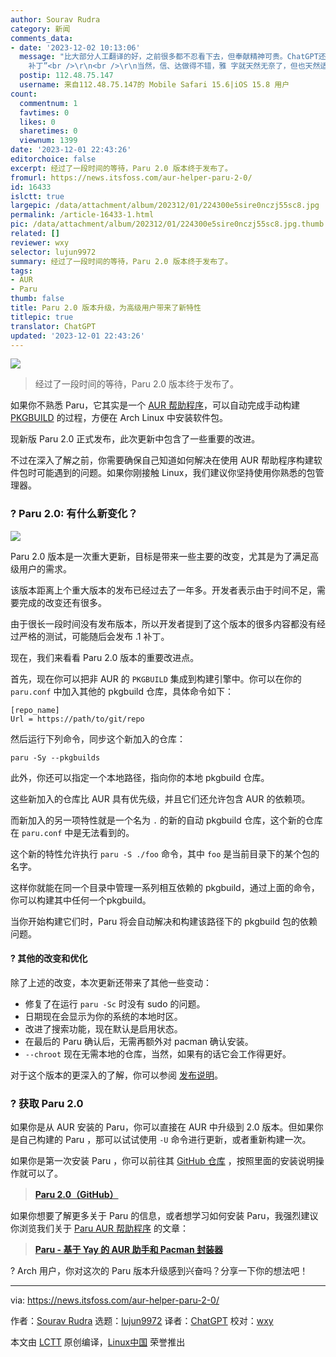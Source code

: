 ```yaml
---
author: Sourav Rudra
category: 新闻
comments_data:
- date: '2023-12-02 10:13:06'
  message: "比大部分人工翻译的好，之前很多都不忍看下去，但奉献精神可贵。ChatGPT还是略有瑕疵，比如下面这句：<br />\r\n<br />\r\n“可能随后会发布.1
    补丁”<br />\r\n<br />\r\n当然，信、达做得不错，雅 字就天然无奈了，但也天然适合技术文章，不用像小说散文那样充满人性灵性。"
  postip: 112.48.75.147
  username: 来自112.48.75.147的 Mobile Safari 15.6|iOS 15.8 用户
count:
  commentnum: 1
  favtimes: 0
  likes: 0
  sharetimes: 0
  viewnum: 1399
date: '2023-12-01 22:43:26'
editorchoice: false
excerpt: 经过了一段时间的等待，Paru 2.0 版本终于发布了。
fromurl: https://news.itsfoss.com/aur-helper-paru-2-0/
id: 16433
islctt: true
largepic: /data/attachment/album/202312/01/224300e5sire0nczj55sc8.jpg
permalink: /article-16433-1.html
pic: /data/attachment/album/202312/01/224300e5sire0nczj55sc8.jpg.thumb.jpg
related: []
reviewer: wxy
selector: lujun9972
summary: 经过了一段时间的等待，Paru 2.0 版本终于发布了。
tags:
- AUR
- Paru
thumb: false
title: Paru 2.0 版本升级，为高级用户带来了新特性
titlepic: true
translator: ChatGPT
updated: '2023-12-01 22:43:26'
---
```


![](/data/attachment/album/202312/01/224300e5sire0nczj55sc8.jpg)



> 
> 经过了一段时间的等待，Paru 2.0 版本终于发布了。
> 
> 
> 


如果你不熟悉 Paru，它其实是一个 [AUR 帮助程序](https://wiki.archlinux.org/title/AUR_helpers)，可以自动完成手动构建 [PKGBUILD](https://wiki.archlinux.org/title/PKGBUILD) 的过程，方便在 Arch Linux 中安装软件包。


现新版 Paru 2.0 正式发布，此次更新中包含了一些重要的改进。


不过在深入了解之前，你需要确保自己知道如何解决在使用 AUR 帮助程序构建软件包时可能遇到的问题。如果你刚接触 Linux，我们建议你坚持使用你熟悉的包管理器。


### ? Paru 2.0: 有什么新变化？


![](/data/attachment/album/202312/01/224326gbobirmbubf6zbrb.png)


Paru 2.0 版本是一次重大更新，目标是带来一些主要的改变，尤其是为了满足高级用户的需求。


该版本距离上个重大版本的发布已经过去了一年多。开发者表示由于时间不足，需要完成的改变还有很多。


由于很长一段时间没有发布版本，所以开发者提到了这个版本的很多内容都没有经过严格的测试，可能随后会发布 .1 补丁。


现在，我们来看看 Paru 2.0 版本的重要改进点。


首先，现在你可以把非 AUR 的 `PKGBUILD` 集成到构建引擎中。你可以在你的 `paru.conf` 中加入其他的 pkgbuild 仓库，具体命令如下：



```
[repo_name]
Url = https://path/to/git/repo

```

然后运行下列命令，同步这个新加入的仓库：



```
paru -Sy --pkgbuilds

```

此外，你还可以指定一个本地路径，指向你的本地 pkgbuild 仓库。


这些新加入的仓库比 AUR 具有优先级，并且它们还允许包含 AUR 的依赖项。


而新加入的另一项特性就是一个名为 `.` 的新的自动 pkgbuild 仓库，这个新的仓库在 `paru.conf` 中是无法看到的。


这个新的特性允许执行 `paru -S ./foo` 命令，其中 `foo` 是当前目录下的某个包的名字。


这样你就能在同一个目录中管理一系列相互依赖的 pkgbuild，通过上面的命令，你可以构建其中任何一个pkgbuild。


当你开始构建它们时，Paru 将会自动解决和构建该路径下的 pkgbuild 包的依赖问题。


#### ?️ 其他的改变和优化


除了上述的改变，本次更新还带来了其他一些变动：


* 修复了在运行 `paru -Sc` 时没有 sudo 的问题。
* 日期现在会显示为你的系统的本地时区。
* 改进了搜索功能，现在默认是启用状态。
* 在最后的 Paru 确认后，无需再额外对 pacman 确认安装。
* `--chroot` 现在无需本地的仓库，当然，如果有的话它会工作得更好。


对于这个版本的更深入的了解，你可以参阅 [发布说明](https://github.com/Morganamilo/paru/releases/tag/v2.0.0)。


### ? 获取 Paru 2.0


如果你是从 AUR 安装的 Paru，你可以直接在 AUR 中升级到 2.0 版本。但如果你是自己构建的 Paru ，那可以试试使用 `-U` 命令进行更新，或者重新构建一次。


如果你是第一次安装 Paru ，你可以前往其 [GitHub 仓库](https://github.com/Morganamilo/paru/) ，按照里面的安装说明操作就可以了。



> 
> **[Paru 2.0（GitHub）](https://github.com/Morganamilo/paru/releases/tag/v2.0.0)**
> 
> 
> 


如果你想要了解更多关于 Paru 的信息，或者想学习如何安装 Paru，我强烈建议你浏览我们关于 [Paru AUR 帮助程序](https://itsfoss.com/paru-aur-helper/) 的文章：



> 
> **[Paru - 基于 Yay 的 AUR 助手和 Pacman 封装器](https://itsfoss.com/paru-aur-helper/)**
> 
> 
> 


? Arch 用户，你对这次的 Paru 版本升级感到兴奋吗？分享一下你的想法吧！




---


via: <https://news.itsfoss.com/aur-helper-paru-2-0/>


作者：[Sourav Rudra](https://news.itsfoss.com/author/sourav/) 选题：[lujun9972](https://github.com/lujun9972) 译者：[ChatGPT](https://linux.cn/lctt/ChatGPT) 校对：[wxy](https://github.com/wxy)


本文由 [LCTT](https://github.com/LCTT/TranslateProject) 原创编译，[Linux中国](https://linux.cn/) 荣誉推出